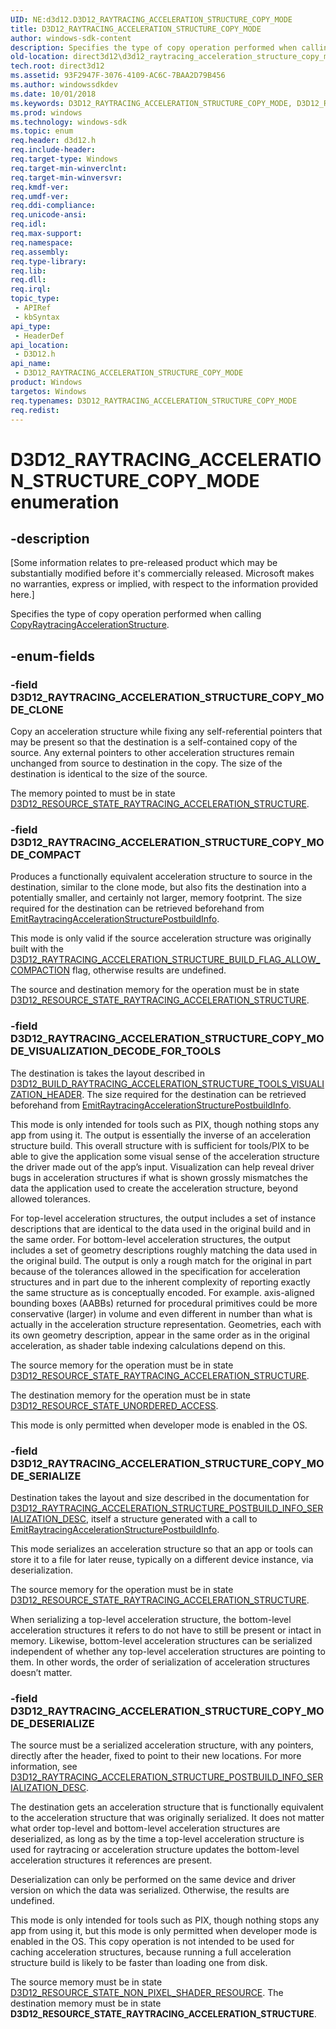 ```yaml
---
UID: NE:d3d12.D3D12_RAYTRACING_ACCELERATION_STRUCTURE_COPY_MODE
title: D3D12_RAYTRACING_ACCELERATION_STRUCTURE_COPY_MODE
author: windows-sdk-content
description: Specifies the type of copy operation performed when calling CopyRaytracingAccelerationStructure.
old-location: direct3d12\d3d12_raytracing_acceleration_structure_copy_mode.htm
tech.root: direct3d12
ms.assetid: 93F2947F-3076-4109-AC6C-7BAA2D79B456
ms.author: windowssdkdev
ms.date: 10/01/2018
ms.keywords: D3D12_RAYTRACING_ACCELERATION_STRUCTURE_COPY_MODE, D3D12_RAYTRACING_ACCELERATION_STRUCTURE_COPY_MODE enumeration, D3D12_RAYTRACING_ACCELERATION_STRUCTURE_COPY_MODE_CLONE, D3D12_RAYTRACING_ACCELERATION_STRUCTURE_COPY_MODE_COMPACT, D3D12_RAYTRACING_ACCELERATION_STRUCTURE_COPY_MODE_DESERIALIZE, D3D12_RAYTRACING_ACCELERATION_STRUCTURE_COPY_MODE_SERIALIZE, D3D12_RAYTRACING_ACCELERATION_STRUCTURE_COPY_MODE_VISUALIZATION_DECODE_FOR_TOOLS, d3d12/D3D12_RAYTRACING_ACCELERATION_STRUCTURE_COPY_MODE, d3d12/D3D12_RAYTRACING_ACCELERATION_STRUCTURE_COPY_MODE_CLONE, d3d12/D3D12_RAYTRACING_ACCELERATION_STRUCTURE_COPY_MODE_COMPACT, d3d12/D3D12_RAYTRACING_ACCELERATION_STRUCTURE_COPY_MODE_DESERIALIZE, d3d12/D3D12_RAYTRACING_ACCELERATION_STRUCTURE_COPY_MODE_SERIALIZE, d3d12/D3D12_RAYTRACING_ACCELERATION_STRUCTURE_COPY_MODE_VISUALIZATION_DECODE_FOR_TOOLS, direct3d12.d3d12_raytracing_acceleration_structure_copy_mode
ms.prod: windows
ms.technology: windows-sdk
ms.topic: enum
req.header: d3d12.h
req.include-header: 
req.target-type: Windows
req.target-min-winverclnt: 
req.target-min-winversvr: 
req.kmdf-ver: 
req.umdf-ver: 
req.ddi-compliance: 
req.unicode-ansi: 
req.idl: 
req.max-support: 
req.namespace: 
req.assembly: 
req.type-library: 
req.lib: 
req.dll: 
req.irql: 
topic_type:
 - APIRef
 - kbSyntax
api_type:
 - HeaderDef
api_location:
 - D3D12.h
api_name:
 - D3D12_RAYTRACING_ACCELERATION_STRUCTURE_COPY_MODE
product: Windows
targetos: Windows
req.typenames: D3D12_RAYTRACING_ACCELERATION_STRUCTURE_COPY_MODE
req.redist: 
---
```


# D3D12_RAYTRACING_ACCELERATION_STRUCTURE_COPY_MODE enumeration


## -description


<p class="CCE_Message">[Some information relates to pre-released product which may be substantially modified before it's commercially released. Microsoft makes no warranties, express or implied, with respect to the information provided here.]

Specifies the type of copy operation performed when calling <a href="http://docs.microsoft.com/windows/desktop/d3d12/nf-d3d12-id3d12graphicscommandlist4-copyraytracingaccelerationstructure">CopyRaytracingAccelerationStructure</a>.


## -enum-fields




### -field D3D12_RAYTRACING_ACCELERATION_STRUCTURE_COPY_MODE_CLONE

Copy an acceleration structure while fixing any self-referential pointers that may be present so that the destination is a self-contained copy of the source.  Any external pointers to other acceleration structures remain unchanged from source to destination in the copy.  The size of the destination is identical to the size of the source.

The memory pointed to must be in state <a href="https://msdn.microsoft.com/AB14DE3E-97EA-47BE-8917-805B9651ED3A">D3D12_RESOURCE_STATE_RAYTRACING_ACCELERATION_STRUCTURE</a>. 


### -field D3D12_RAYTRACING_ACCELERATION_STRUCTURE_COPY_MODE_COMPACT

Produces a functionally equivalent acceleration structure to source in the destination, similar to the clone mode, but also fits the destination into a potentially smaller, and certainly not larger, memory footprint.  The size required for the destination can be retrieved beforehand from <a href="http://docs.microsoft.com/windows/desktop/d3d12/nf-d3d12-id3d12graphicscommandlist4-emitraytracingaccelerationstructurepostbuildinfo">EmitRaytracingAccelerationStructurePostbuildInfo</a>.

This mode is only valid if the source acceleration structure was originally built with the <a href="http://docs.microsoft.com/windows/desktop/d3d12/ne-d3d12-d3d12_raytracing_acceleration_structure_build_flags">D3D12_RAYTRACING_ACCELERATION_STRUCTURE_BUILD_FLAG_ALLOW_COMPACTION</a>  flag, otherwise results are undefined.

The source and destination memory for the operation must be in state <a href="https://msdn.microsoft.com/AB14DE3E-97EA-47BE-8917-805B9651ED3A">D3D12_RESOURCE_STATE_RAYTRACING_ACCELERATION_STRUCTURE</a>. 


### -field D3D12_RAYTRACING_ACCELERATION_STRUCTURE_COPY_MODE_VISUALIZATION_DECODE_FOR_TOOLS

The destination is takes  the layout described in <a href="http://docs.microsoft.com/windows/desktop/d3d12/ns-d3d12-d3d12_build_raytracing_acceleration_structure_tools_visualization_header">D3D12_BUILD_RAYTRACING_ACCELERATION_STRUCTURE_TOOLS_VISUALIZATION_HEADER</a>.  The size required for the destination can be retrieved beforehand from <a href="http://docs.microsoft.com/windows/desktop/d3d12/nf-d3d12-id3d12graphicscommandlist4-emitraytracingaccelerationstructurepostbuildinfo">EmitRaytracingAccelerationStructurePostbuildInfo</a>.

This mode is only intended for tools such as PIX, though nothing stops any app from using it.  The output is essentially the inverse of an acceleration structure build.  This overall structure with is sufficient for tools/PIX to be able to give the application some visual sense of the acceleration structure the driver made out of the app’s input.  Visualization can help reveal driver bugs in acceleration structures if what is shown grossly mismatches the data the application used to create the acceleration structure, beyond allowed tolerances.

For top-level acceleration structures, the output includes a set of instance descriptions that are identical to the data used in the original build and in the same order.  For bottom-level acceleration structures, the output includes a set of geometry descriptions roughly matching the data used in the original build.  The output is only a rough match for the original in part because of the tolerances allowed in the specification for acceleration structures and in part due to the inherent complexity of reporting exactly the same structure as is conceptually encoded.  For example. axis-aligned bounding boxes (AABBs) returned for procedural primitives could be more conservative (larger) in volume and even different in number than what is actually in the acceleration structure representation.  Geometries, each with its own geometry description, appear in the same order as in the original acceleration, as shader table indexing calculations depend on this.

The source memory for the operation must be in state <a href="https://msdn.microsoft.com/AB14DE3E-97EA-47BE-8917-805B9651ED3A">D3D12_RESOURCE_STATE_RAYTRACING_ACCELERATION_STRUCTURE</a>. 

The destination memory for the operation must be in state <a href="https://msdn.microsoft.com/AB14DE3E-97EA-47BE-8917-805B9651ED3A">D3D12_RESOURCE_STATE_UNORDERED_ACCESS</a>. 

This mode is only permitted when developer mode is enabled in the OS.   


### -field D3D12_RAYTRACING_ACCELERATION_STRUCTURE_COPY_MODE_SERIALIZE

Destination takes the layout and size described in the documentation for <a href="http://docs.microsoft.com/windows/desktop/d3d12/ns-d3d12-d3d12_raytracing_acceleration_structure_postbuild_info_serialization_desc">D3D12_RAYTRACING_ACCELERATION_STRUCTURE_POSTBUILD_INFO_SERIALIZATION_DESC</a>, itself a structure generated with a call to <a href="http://docs.microsoft.com/windows/desktop/d3d12/nf-d3d12-id3d12graphicscommandlist4-emitraytracingaccelerationstructurepostbuildinfo">EmitRaytracingAccelerationStructurePostbuildInfo</a>. 

This mode serializes an acceleration structure so that an app or tools can store it to a file for later reuse, typically on a different device instance, via deserialization.

The source memory for the operation must be in state <a href="https://msdn.microsoft.com/AB14DE3E-97EA-47BE-8917-805B9651ED3A">D3D12_RESOURCE_STATE_RAYTRACING_ACCELERATION_STRUCTURE</a>. 

When serializing a top-level acceleration structure, the bottom-level acceleration structures it refers to do not have to still be present or intact in memory.  Likewise, bottom-level acceleration structures can be serialized independent of whether any top-level acceleration structures are pointing to them.  In other words, the order of serialization of acceleration structures doesn’t matter. 


### -field D3D12_RAYTRACING_ACCELERATION_STRUCTURE_COPY_MODE_DESERIALIZE

The source must be a serialized acceleration structure, with any pointers, directly after the header, fixed to point to their new locations. For more information, see  <a href="http://docs.microsoft.com/windows/desktop/d3d12/ns-d3d12-d3d12_raytracing_acceleration_structure_postbuild_info_serialization_desc">D3D12_RAYTRACING_ACCELERATION_STRUCTURE_POSTBUILD_INFO_SERIALIZATION_DESC</a>.

The destination gets an acceleration structure that is functionally equivalent to the acceleration structure that was originally serialized.  It does not matter what order top-level and bottom-level acceleration structures are deserialized, as long as by the time a top-level acceleration structure is used for raytracing or acceleration structure updates the bottom-level acceleration structures it references are present.

Deserialization can only be performed on the same device and driver version on which the data was serialized. Otherwise, the results are undefined.  

This mode is only intended for tools such as PIX, though nothing stops any app from using it, but this mode is only permitted when developer mode is enabled in the OS.   This copy operation is not intended to be used for caching acceleration structures, because running a full acceleration structure build is likely to be faster than loading one from disk.  

The source memory must be in state <a href="https://msdn.microsoft.com/AB14DE3E-97EA-47BE-8917-805B9651ED3A">D3D12_RESOURCE_STATE_NON_PIXEL_SHADER_RESOURCE</a>. The destination memory must be in state <b>D3D12_RESOURCE_STATE_RAYTRACING_ACCELERATION_STRUCTURE</b>.

